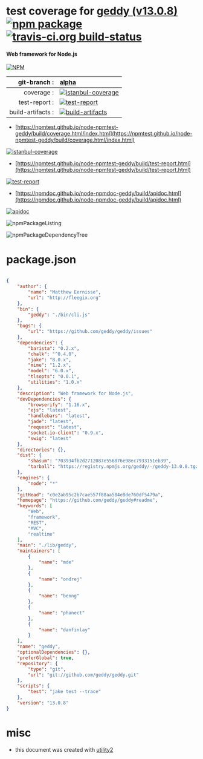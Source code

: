 # test coverage for  [geddy (v13.0.8)](https://github.com/geddy/geddy#readme)  [![npm package](https://img.shields.io/npm/v/npmtest-geddy.svg?style=flat-square)](https://www.npmjs.org/package/npmtest-geddy) [![travis-ci.org build-status](https://api.travis-ci.org/npmtest/node-npmtest-geddy.svg)](https://travis-ci.org/npmtest/node-npmtest-geddy)
#### Web framework for Node.js

[![NPM](https://nodei.co/npm/geddy.png?downloads=true&downloadRank=true&stars=true)](https://www.npmjs.com/package/geddy)

| git-branch : | [alpha](https://github.com/npmtest/node-npmtest-geddy/tree/alpha)|
|--:|:--|
| coverage : | [![istanbul-coverage](https://npmtest.github.io/node-npmtest-geddy/build/coverage.badge.svg)](https://npmtest.github.io/node-npmtest-geddy/build/coverage.html/index.html)|
| test-report : | [![test-report](https://npmtest.github.io/node-npmtest-geddy/build/test-report.badge.svg)](https://npmtest.github.io/node-npmtest-geddy/build/test-report.html)|
| build-artifacts : | [![build-artifacts](https://npmtest.github.io/node-npmtest-geddy/glyphicons_144_folder_open.png)](https://github.com/npmtest/node-npmtest-geddy/tree/gh-pages/build)|

- [https://npmtest.github.io/node-npmtest-geddy/build/coverage.html/index.html](https://npmtest.github.io/node-npmtest-geddy/build/coverage.html/index.html)

[![istanbul-coverage](https://npmtest.github.io/node-npmtest-geddy/build/screenCapture.buildCi.browser.%252Ftmp%252Fbuild%252Fcoverage.lib.html.png)](https://npmtest.github.io/node-npmtest-geddy/build/coverage.html/index.html)

- [https://npmtest.github.io/node-npmtest-geddy/build/test-report.html](https://npmtest.github.io/node-npmtest-geddy/build/test-report.html)

[![test-report](https://npmtest.github.io/node-npmtest-geddy/build/screenCapture.buildCi.browser.%252Ftmp%252Fbuild%252Ftest-report.html.png)](https://npmtest.github.io/node-npmtest-geddy/build/test-report.html)

- [https://npmdoc.github.io/node-npmdoc-geddy/build/apidoc.html](https://npmdoc.github.io/node-npmdoc-geddy/build/apidoc.html)

[![apidoc](https://npmdoc.github.io/node-npmdoc-geddy/build/screenCapture.buildCi.browser.%252Ftmp%252Fbuild%252Fapidoc.html.png)](https://npmdoc.github.io/node-npmdoc-geddy/build/apidoc.html)

![npmPackageListing](https://npmtest.github.io/node-npmtest-geddy/build/screenCapture.npmPackageListing.svg)

![npmPackageDependencyTree](https://npmtest.github.io/node-npmtest-geddy/build/screenCapture.npmPackageDependencyTree.svg)



# package.json

```json

{
    "author": {
        "name": "Matthew Eernisse",
        "url": "http://fleegix.org"
    },
    "bin": {
        "geddy": "./bin/cli.js"
    },
    "bugs": {
        "url": "https://github.com/geddy/geddy/issues"
    },
    "dependencies": {
        "barista": "0.2.x",
        "chalk": "^0.4.0",
        "jake": "8.0.x",
        "mime": "1.2.x",
        "model": "6.0.x",
        "tlsopts": "0.0.1",
        "utilities": "1.0.x"
    },
    "description": "Web framework for Node.js",
    "devDependencies": {
        "browserify": "1.16.x",
        "ejs": "latest",
        "handlebars": "latest",
        "jade": "latest",
        "request": "latest",
        "socket.io-client": "0.9.x",
        "swig": "latest"
    },
    "directories": {},
    "dist": {
        "shasum": "703934fb2d2712087e556876e98ec7933151eb39",
        "tarball": "https://registry.npmjs.org/geddy/-/geddy-13.0.8.tgz"
    },
    "engines": {
        "node": "*"
    },
    "gitHead": "c0e2ab95c2b7cae557f88aa584e8de760df5479a",
    "homepage": "https://github.com/geddy/geddy#readme",
    "keywords": [
        "Web",
        "framework",
        "REST",
        "MVC",
        "realtime"
    ],
    "main": "./lib/geddy",
    "maintainers": [
        {
            "name": "mde"
        },
        {
            "name": "ondrej"
        },
        {
            "name": "benng"
        },
        {
            "name": "phanect"
        },
        {
            "name": "danfinlay"
        }
    ],
    "name": "geddy",
    "optionalDependencies": {},
    "preferGlobal": true,
    "repository": {
        "type": "git",
        "url": "git://github.com/geddy/geddy.git"
    },
    "scripts": {
        "test": "jake test --trace"
    },
    "version": "13.0.8"
}
```



# misc
- this document was created with [utility2](https://github.com/kaizhu256/node-utility2)
